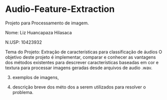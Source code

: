 # Audio-Feature-Extraction
Projeto para Processamento de imagem.

Nome: Liz Huancapaza Hilasaca

N.USP: 10423932

Tema do Projeto: Extração de caracterı́sticas para classificação de áudios
   O objetivo deste projeto é implementar, comparar e conhecer as vantagens dos métodos existentes para descrever características baseadas em cor e textura para processar imagens geradas desde arquivos de audio .wav.

3. exemplos de imagens,

4. descrição breve dos méto dos a serem utilizados para resolver o problema.
